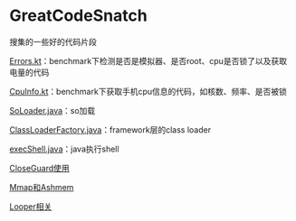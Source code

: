 # GreatCodeSnatch

搜集的一些好的代码片段

[Errors.kt](Errors.kt)：benchmark下检测是否是模拟器、是否root、cpu是否锁了以及获取电量的代码

[CpuInfo.kt](CpuInfo.kt)：benchmark下获取手机cpu信息的代码，如核数、频率、是否被锁

[SoLoader.java](SoLoader.java)：so加载

[ClassLoaderFactory.java](ClassLoaderFactory.java)：framework层的class loader

[execShell.java](execShell.java)：java执行shell

[CloseGuard使用](CloseGuard使用.md)

[Mmap和Ashmem](Mmap和Ashmem.md)

[Looper相关](Looper相关.md)
